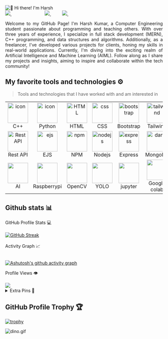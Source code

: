 <img src="https://www.pramukhdigital.com/wp-content/uploads/2018/07/New-PNC-Animated-Banners.gif" alt="👋 Hi there! I'm Harsh" title="👋 Hi there! I'm Harsh"/>
<div align="justify">

<a href="https://www.instagram.com/ydk__harsh_/">
<img src="https://img.shields.io/badge/Instagram-%23E4405F.svg?style=for-the-badge&logo=Instagram&logoColor=white">
</a>
 &nbsp;&nbsp;&nbsp;&nbsp;&nbsp;&nbsp;&nbsp;&nbsp;
<!-- <a href="">
<img src="https://img.shields.io/badge/YouTube-FF0000?style=for-the-badge&logo=youtube&logoColor=white">
</a> -->
&nbsp;&nbsp;&nbsp;&nbsp;&nbsp;&nbsp;&nbsp;&nbsp;
<!-- <a href="">
<img src="https://img.shields.io/badge/Twitter-%231DA1F2.svg?style=for-the-badge&logo=Twitter&logoColor=white">
</a> -->
&nbsp;&nbsp;&nbsp;&nbsp;&nbsp;&nbsp;&nbsp;&nbsp;
<a href="https://www.linkedin.com/in/harsh-kumar9/">
<img src="https://img.shields.io/badge/Linkedin-%231DA1F2.svg?style=for-the-badge&logo=Linkedin&logoColor=white">
</a>
&nbsp;&nbsp;&nbsp;&nbsp;&nbsp;&nbsp;&nbsp;&nbsp;
<a href="https://t.me/harsh_0204">
<img src="https://img.shields.io/badge/telegram-2CA5E0?style=for-the-badge&logo=telegram&logoColor=white">
</a>
&nbsp;&nbsp;&nbsp;&nbsp;&nbsp;&nbsp;&nbsp;&nbsp;
<!-- <a href="">
<img src="https://img.shields.io/badge/gitlab-330F63?style=for-the-badge&logo=gitlab&logoColor=white">
</a> -->

</div>
<p></p>
<p align="justify">
Welcome to my GitHub Page! I'm Harsh Kumar, a Computer Engineering student passionate about programming and teaching others. With over three years of experience, I specialize in full stack development (MERN), C++ programming, and data structures and algorithms. Additionally, as a freelancer, I've developed various projects for clients, honing my skills in real-world applications. Currently, I'm diving into the exciting realm of Artificial Intelligence and Machine Learning (AIML). Follow along as I share my projects and insights, aiming to inspire and collaborate within the tech community!
</p>

## My favorite tools and technologies ⚙️

> Tools and technologies that I have worked with and am interested in

<table>
  <tr>
    <td align="center" width="96">
        <img src="https://techstack-generator.vercel.app/cpp-icon.svg" alt="icon" width="65" height="65" />
      <br>C++
    </td>
    <td align="center" width="96">
      <a href="#macropower-tech">
        <img src="https://techstack-generator.vercel.app/python-icon.svg" alt="icon" width="65" height="65" />
      </a>
      <br>Python
    </td>
    <td align="center"  width="96">
        <img src="https://skillicons.dev/icons?i=html" width="65" height="65" alt="HTML" />
      <br>HTML
    </td>
    <td align="center" width="96">
        <img src="https://skillicons.dev/icons?i=css" width="65" height="65" alt="css" />
      <br>CSS
    </td>
    <td align="center"  width="96">
        <img src="https://skillicons.dev/icons?i=bootstrap" width="65" height="65" alt="bootstrap" />
      <br>Bootstrap
    </td>
    <td align="center" width="96">
        <img src="https://skillicons.dev/icons?i=tailwind" width="65" height="65" alt="tailwind" />
      <br>Tailwind
    </td>
    <td align="center" width="96">
        <img src="https://techstack-generator.vercel.app/js-icon.svg" alt="icon" width="65" height="65" />
      <br>Javascript
    </td>
        <td align="center" width="96">
        <img src="https://skillicons.dev/icons?i=jquery" width="65" height="65" alt="jquery" />
      <br>JQuery
    </td>
        <td align="center" width="96">
        <img src="https://techstack-generator.vercel.app/react-icon.svg" width="65" height="65" alt="react" />
      <br>React
    </td>
  </tr>

  <tr>
    <td align="center" width="96">
        <img src="https://techstack-generator.vercel.app/restapi-icon.svg" width="65" height="65" alt="Rest API" />
      <br>Rest API
    </td>
     <td align="center" width="96">
        <img src="https://img.icons8.com/color/clr_ejs_1.png" width="65" height="65" alt="ejs" />
      <br>EJS
    </td>
            <td align="center" width="96">
        <img src="https://skillicons.dev/icons?i=npm" width="65" height="65" alt="npm" />
      <br>NPM
    </td>
    <td align="center" width="96">
        <img src="https://techstack-generator.vercel.app/nginx-icon.svg" width="65" height="65" alt="nodejs" />
      <br>Nodejs
    </td>
    <td align="center" width="96">
        <img src="https://skillicons.dev/icons?i=express" width="65" height="65" alt="express" />
      <br>Express
    </td>
    <td align="center" width="96">
        <img src="https://skillicons.dev/icons?i=mongodb" width="65" height="65" alt="dart" />
      <br>MongoDB
    </td>
  <td align="center" width="96">
        <img src="https://skillicons.dev/icons?i=vscode" alt="icon" width="50" height="50" />
      <br>VScode
    </td>
    <td align="center" width="96">
        <img src="https://skillicons.dev/icons?i=git" width="65" height="65" alt="Git" />
      <br>Git
    </td>
     <td align="center" width="96">
        <img src="https://techstack-generator.vercel.app/github-icon.svg" width="65" height="65" alt="GitHub" />
      <br>Github
    </td>   
  </tr>
   <tr>
   <td align="center" width="96">
        <img src="https://skillicons.dev/icons?i=ai" width="65" height="65" alt="" />
      <br>AI
    </td>
     <td align="center" width="96">
        <img src="https://techstack-generator.vercel.app/raspberrypi-icon.svg" width="65" height="65" alt="" />
      <br>Raspberrypi
    </td>
    <td align="center" width="96">
        <img src="https://skillicons.dev/icons?i=opencv" width="65" height="65" alt="" />
      <br>OpenCV
    </td>
    <td align="center" width="96">
        <img src="https://img.icons8.com/nolan/yolo.png" width="65" height="65" alt="" />
      <br>YOLO
    </td>
    <td align="center" width="96">
        <img src="https://img.icons8.com/fluency/jupyter.png" width="65" height="65" alt="" />
      <br>jupyter
    </td>
    <td align="center" width="96">
        <img src="https://img.icons8.com/color/google-colab.png" width="65" height="65" alt="" />
      <br>Google colab
    </td>
    
  </tr>
 <tr>
 </tr>
</table>

## Github stats 📊


  <summary>GitHub Profile Stats 💻</summary>
  <br/>
   <a href="https://git.io/streak-stats"><img src="https://github-readme-streak-stats.herokuapp.com?user=harshul-2002&theme=blue-green&card_width=505" alt="GitHub Streak" /></a>
 <br/>
 <a href="https://github-readme-stats.vercel.app/api/top-langs/?username=harshul-2002&theme=blue-green&card_width=505&include_all_commits=true&count_private=false&layout=compact"></a>

 <br/>



  <summary>Activity Graph 📈</summary>
  <br/>

[![Ashutosh's github activity graph](https://github-readme-activity-graph.vercel.app/graph?username=harshul-2002&bg_color=ffffff&color=000000&line=04e61b&point=403d3d&area=true&hide_border=true)](https://github.com/ashutosh00710/github-readme-activity-graph)




  <summary>Profile Views 👁️</summary>
  <br/>
  <img src="https://komarev.com/ghpvc/?username=harshul-2002&label=PROFILE+VIEWS&style=for-the-badge&color=brightgreen">




<details>
  <summary>Extra Pins 📌</summary>
  <br/>
  <a href="https://github.com/harshul-2002/Portfolio_Harsh">
  <img align="center" src="https://github-readme-stats.vercel.app/api/pin/?username=harshul-2002&repo=Portfolio_Harsh&theme=default" />
</a>
  <br/>
  <br/>
 
   <a href="https://github.com/harshul-2002/shopping-app">
  <img align="center" src="https://github-readme-stats.vercel.app/api/pin/?username=harshul-2002&repo=shopping-app&theme=default" />
</a>
  <br/>
  <br/>

 
   <a href="https://github.com/harshul-2002/Git-profile-card">
  <img align="center" src="https://github-readme-stats.vercel.app/api/pin/?username=harshul-2002&repo=Git-profile-card&theme=default" />
 </a>


   <br/>
  <br/>
 
   <a href="https://github.com/harshul-2002/React-Ecomzy">
  <img align="center" src="https://github-readme-stats.vercel.app/api/pin/?username=harshul-2002&repo=React-Ecomzy&theme=defaultv" />
 </a>
 
</details>


## GitHub Profile Trophy 🏆

[![trophy](https://github-profile-trophy.vercel.app/?username=harshul-2002&row=1&margin-w=40)](https://github.com/ryo-ma/github-profile-trophy)

<img data-target="animated-image.replacedImage" alt="dino.gif" class="AnimatedImagePlayer-animatedImage" src="https://github.com/saadeghi/saadeghi/raw/master/dino.gif" style="display: block; opacity: 1;">
